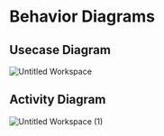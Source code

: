 # Behavior Diagrams

## Usecase Diagram

![Untitled Workspace](https://user-images.githubusercontent.com/69076776/114966304-ea19bf80-9e8f-11eb-8b81-d4d849d24949.png)

## Activity Diagram

![Untitled Workspace (1)](https://user-images.githubusercontent.com/69076776/114872994-77b9c880-9e18-11eb-86f2-d5407ed261b1.png)
